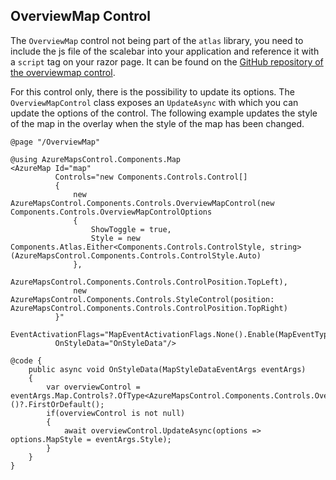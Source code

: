 ## OverviewMap Control

The `OverviewMap` control not being part of the `atlas` library, you need to include the js file of the scalebar into your application and reference it with a `script` tag on your razor page. It can be found on the [GitHub repository of the overviewmap control](https://github.com/Azure-Samples/azure-maps-overview-map).

For this control only, there is the possibility to update its options. The `OverviewMapControl` class exposes an `UpdateAsync` with which you can update the options of the control. The following example updates the style of the map in the overlay when the style of the map has been changed.

```
@page "/OverviewMap"

@using AzureMapsControl.Components.Map
<AzureMap Id="map"
          Controls="new Components.Controls.Control[]
          {
              new AzureMapsControl.Components.Controls.OverviewMapControl(new Components.Controls.OverviewMapControlOptions
              {
                  ShowToggle = true,
                  Style = new Components.Atlas.Either<Components.Controls.ControlStyle, string>(AzureMapsControl.Components.Controls.ControlStyle.Auto)
              },
              AzureMapsControl.Components.Controls.ControlPosition.TopLeft),
              new AzureMapsControl.Components.Controls.StyleControl(position: AzureMapsControl.Components.Controls.ControlPosition.TopRight)
          }"
          EventActivationFlags="MapEventActivationFlags.None().Enable(MapEventType.StyleData)"
          OnStyleData="OnStyleData"/>

@code {
    public async void OnStyleData(MapStyleDataEventArgs eventArgs)
    {
        var overviewControl = eventArgs.Map.Controls?.OfType<AzureMapsControl.Components.Controls.OverviewMapControl>()?.FirstOrDefault();
        if(overviewControl is not null)
        {
            await overviewControl.UpdateAsync(options => options.MapStyle = eventArgs.Style);
        }
    }
} 
```